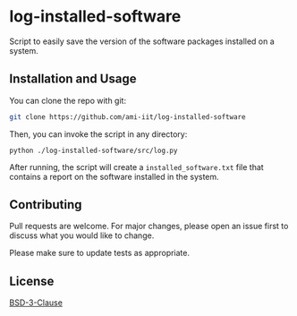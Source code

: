 # log-installed-software

Script to easily save the version of the software packages installed on a system.

## Installation and Usage

You can clone the repo with git:

```bash
git clone https://github.com/ami-iit/log-installed-software
```

Then, you can invoke the script in any directory:
~~~
python ./log-installed-software/src/log.py
~~~

After running, the script will create a `installed_software.txt` file that contains a report on the software installed in the system.

## Contributing

Pull requests are welcome. For major changes, please open an issue first to discuss what you would like to change.

Please make sure to update tests as appropriate.

## License

[BSD-3-Clause](https://choosealicense.com/licenses/bsd-3-clause/)
